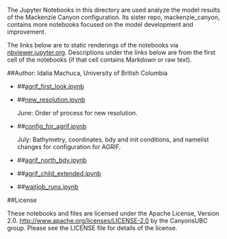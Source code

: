 The Jupyter Notebooks in this directory are used analyze the model results of the Mackenzie Canyon configuration. Its sister repo, mackenzie_canyon, contains more notebooks focused on the model development and improvement.

The links below are to static renderings of the notebooks via
[nbviewer.jupyter.org](http://nbviewer.jupyter.org/).
Descriptions under the links below are from the first cell of the notebooks
(if that cell contains Markdown or raw text).

##Author: Idalia Machuca, University of British Columbia

* ##[agrif_first_look.ipynb](http://nbviewer.jupyter.org/urls/bitbucket.org/CanyonsUBC/analysis_mackenzie_canyon/raw/tip/notebooks/agrif_first_look.ipynb)  
    
* ##[new_resolution.ipynb](http://nbviewer.jupyter.org/urls/bitbucket.org/CanyonsUBC/analysis_mackenzie_canyon/raw/tip/notebooks/new_resolution.ipynb)  
    
    June: Order of process for new resolution.  

* ##[config_for_agrif.ipynb](http://nbviewer.jupyter.org/urls/bitbucket.org/CanyonsUBC/analysis_mackenzie_canyon/raw/tip/notebooks/config_for_agrif.ipynb)  
    
    July: Bathymetry, coordinates, bdy and init conditions, and namelist changes for configuration for AGRIF.  

* ##[agrif_north_bdy.ipynb](http://nbviewer.jupyter.org/urls/bitbucket.org/CanyonsUBC/analysis_mackenzie_canyon/raw/tip/notebooks/agrif_north_bdy.ipynb)  
    
* ##[agrif_child_extended.ipynb](http://nbviewer.jupyter.org/urls/bitbucket.org/CanyonsUBC/analysis_mackenzie_canyon/raw/tip/notebooks/agrif_child_extended.ipynb)  
    
* ##[waitjob_runs.ipynb](http://nbviewer.jupyter.org/urls/bitbucket.org/CanyonsUBC/analysis_mackenzie_canyon/raw/tip/notebooks/waitjob_runs.ipynb)  
    

##License

These notebooks and files are licensed under the Apache License, Version 2.0.
http://www.apache.org/licenses/LICENSE-2.0 by the CanyonsUBC group.
Please see the LICENSE file for details of the license.

